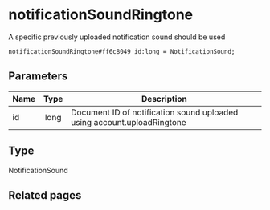 # notificationSoundRingtone
A specific previously uploaded notification sound should be used

```
notificationSoundRingtone#ff6c8049 id:long = NotificationSound;
```

## Parameters
| Name | Type | Description |
| ---- | :----: | ----------- |
| id | long | Document ID of notification sound uploaded using account.uploadRingtone |


## Type
NotificationSound

## Related pages
